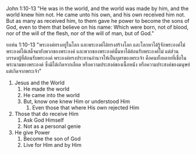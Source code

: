 John 1:10-13 "He was in the world, and the world was made by him, and the world knew him not. He came unto his own, and his own received him not. But as many as received him, to them gave he power to become the sons of God, even to them that believe on his name: Which were born, not of blood, nor of the will of the flesh, nor of the will of man, but of God."

ยอห์น 1:10-13 "พระองค์ทรงอยู่ในโลก และพระองค์ได้ทรงสร้างโลก และโลกหาได้รู้จักพระองค์ไม่ พระองค์ได้เสด็จมายังพวกของพระองค์ และพวกของพระองค์นั้นหาได้ต้อนรับพระองค์ไม่ แต่ส่วนบรรดาผู้ที่ต้อนรับพระองค์ พระองค์ทรงประทานอำนาจให้เป็นบุตรของพระเจ้า คือคนทั้งหลายที่เชื่อในพระนามของพระองค์ ซึ่งมิได้เกิดจากเลือด หรือความประสงค์ของเนื้อหนัง หรือความประสงค์ของมนุษย์ แต่เกิดจากพระเจ้า"

1. Jesus and the World
   1. He made the world
   2. He came into the world
   3. But, know one knew Him or understood Him
      1. Even those that where His own rejected Him
2. Those that do receive Him
   1. Ask God Himself
   2. Not as a personal genie 
3. He give Power
   1. Become the son of God
   2. Live for Him and by Him
   